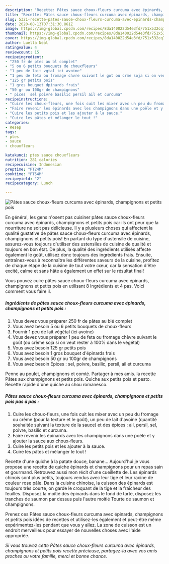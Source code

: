 ```yaml
---
description: "Recette: Pâtes sauce choux-fleurs curcuma avec épinards, champignons et petits pois"
title: "Recette: Pâtes sauce choux-fleurs curcuma avec épinards, champignons et petits pois"
slug: 5321-recette-pates-sauce-choux-fleurs-curcuma-avec-epinards-champignons-et-petits-pois
date: 2020-08-13T07:31:30.861Z
image: https://img-global.cpcdn.com/recipes/8da140022d54e3fd/751x532cq70/pates-sauce-choux-fleurs-curcuma-avec-epinards-champignons-et-petits-pois-photo-principale-de-la-recette.jpg
thumbnail: https://img-global.cpcdn.com/recipes/8da140022d54e3fd/751x532cq70/pates-sauce-choux-fleurs-curcuma-avec-epinards-champignons-et-petits-pois-photo-principale-de-la-recette.jpg
cover: https://img-global.cpcdn.com/recipes/8da140022d54e3fd/751x532cq70/pates-sauce-choux-fleurs-curcuma-avec-epinards-champignons-et-petits-pois-photo-principale-de-la-recette.jpg
author: Luella Neal
ratingvalue: 4
reviewcount: 15
recipeingredient:
- "250 fr de ptes au bl complet"
- "5 ou 6 petits bouquets de chouxfleurs"
- "1 peu de lait vgtal ici avoine"
- "1 peu de feta ou fromage chvre suivant le got ou crme soja si on veut rester  100 dans le vgtal"
- "125 gr petits pois"
- "1 gros bouquet dpinards frais"
- "50 gr ou 100gr de champignons"
- " pices  sel poivre basilic persil ail et curcuma"
recipeinstructions:
- "Cuire les choux-fleurs, une fois cuit les mixer avec un peu du fromage ou crème (pour la texture et le goût), un peu de lait d&#39;avoine (quantité souhaitée suivant la texture de la sauce) et des épices : ail, persil, sel, poivre, basilic et curcuma."
- "Faire revenir les épinards avec les champignons dans une poêle et y ajouter la sauce aux choux-fleurs."
- "Cuire les petits pois et les ajouter à la sauce."
- "Cuire les pâtes et mélanger le tout !"
categories:
- Resep
tags:
- ptes
- sauce
- chouxfleurs

katakunci: ptes sauce chouxfleurs 
nutrition: 281 calories
recipecuisine: Indonesian
preptime: "PT24M"
cooktime: "PT54M"
recipeyield: "2"
recipecategory: Lunch

---
```



![Pâtes sauce choux-fleurs curcuma avec épinards, champignons et petits pois](https://img-global.cpcdn.com/recipes/8da140022d54e3fd/751x532cq70/pates-sauce-choux-fleurs-curcuma-avec-epinards-champignons-et-petits-pois-photo-principale-de-la-recette.jpg)

En général, les gens n'osent pas cuisiner pâtes sauce choux-fleurs curcuma avec épinards, champignons et petits pois car ils ont peur que la nourriture ne soit pas délicieuse. Il y a plusieurs choses qui affectent la qualité gustative de pâtes sauce choux-fleurs curcuma avec épinards, champignons et petits pois! En partant du type d'ustensile de cuisine, assurez-vous toujours d'utiliser des ustensiles de cuisine de qualité et toujours en bon état. De plus, la qualité des ingrédients utilisés affecte également le goût, utilisez donc toujours des ingrédients frais. Ensuite, entraînez-vous à reconnaître les différentes saveurs de la cuisine, profitez de chaque étape de la cuisine de tout votre cœur, car la sensation d'être excité, calme et sans hâte a également un effet sur le résultat final!

<!--inarticleads1-->

Vous pouvez cuire pâtes sauce choux-fleurs curcuma avec épinards, champignons et petits pois en utilisant 8 Ingrédients et 4 pas. Voici comment vous faire il.

##### Ingrédients de pâtes sauce choux-fleurs curcuma avec épinards, champignons et petits pois :

1. Vous devez vous préparer 250 fr de pâtes au blé complet
1. Vous avez besoin 5 ou 6 petits bouquets de choux-fleurs
1. Fournir 1 peu de lait végétal (ici avoine)
1. Vous devez vous préparer 1 peu de feta ou fromage chèvre suivant le goût (ou crème soja si on veut rester à 100% dans le végétal)
1. Vous avez besoin 125 gr petits pois
1. Vous avez besoin 1 gros bouquet d&#39;épinards frais
1. Vous avez besoin 50 gr ou 100gr de champignons
1. Vous avez besoin  Épices : sel, poivre, basilic, persil, ail et curcuma


Penne au poulet, champignons et comté. Partager à mes amis. la recette Pâtes aux champignons et petits pois. Quiche aux petits pois et pesto. Recette rapide d&#39;une quiche au chou romanesco. 

<!--inarticleads2-->

##### Pâtes sauce choux-fleurs curcuma avec épinards, champignons et petits pois pas à pas :

1. Cuire les choux-fleurs, une fois cuit les mixer avec un peu du fromage ou crème (pour la texture et le goût), un peu de lait d&#39;avoine (quantité souhaitée suivant la texture de la sauce) et des épices : ail, persil, sel, poivre, basilic et curcuma.
1. Faire revenir les épinards avec les champignons dans une poêle et y ajouter la sauce aux choux-fleurs.
1. Cuire les petits pois et les ajouter à la sauce.
1. Cuire les pâtes et mélanger le tout !


Recette d&#39;une quiche à la patate douce, banane… Aujourd&#39;hui je vous propose une recette de quiche épinards et champignons pour un repas sain et gourmand. Retrouvez aussi mon récit d&#39;une cueillette de. Les épinards chinois sont plus petits, toujours vendus avec leur tige et leur racine de couleur rose pâle. Dans la cuisine chinoise, la cuisson des épinards est toujours très courte, on garde le croquant de la tige et la fraîcheur des feuilles. Disposez la moitié des épinards dans le fond de tarte, disposez les tranches de saumon par dessus puis l&#39;autre moitié Tourte de saumon et champignons. 

<!--inarticleads1-->

<p>
Prenez ces Pâtes sauce choux-fleurs curcuma avec épinards, champignons et petits pois idées de recettes et utilisez-les également et peut-être même expérimentez-les pendant que vous y allez. La zone de cuisson est un endroit merveilleux pour essayer de nouvelles choses avec l'aide appropriée.
</p>

<p>
<i>Si vous trouvez cette Pâtes sauce choux-fleurs curcuma avec épinards, champignons et petits pois recette précieuse, partagez-la avec vos amis proches ou votre famille, merci et bonne chance.</i>
</p>
